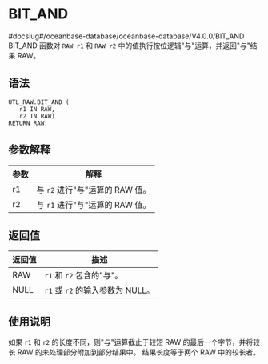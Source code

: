 BIT_AND 
============================
#docslug#/oceanbase-database/oceanbase-database/V4.0.0/BIT_AND
BIT_AND 函数对 `RAW r1` 和 `RAW r2` 中的值执行按位逻辑"与"运算，并返回"与"结果 RAW。

语法 
-----------

```unknow
UTL_RAW.BIT_AND (
   r1 IN RAW,
   r2 IN RAW) 
RETURN RAW;
```



参数解释 
-------------



| **参数** |         **解释**         |
|--------|------------------------|
| r1     | 与 `r2` 进行"与"运算的 RAW 值。 |
| r2     | 与 `r1` 进行"与"运算的 RAW 值。 |



返回值 
------------



| **返回值** |          **描述**          |
|---------|--------------------------|
| RAW     | `r1` 和 `r2` 包含的"与"。      |
| NULL    | `r1` 或 `r2` 的输入参数为 NULL。 |



使用说明 
-------------

如果 `r1` 和 `r2` 的长度不同，则"与"运算截止于较短 RAW 的最后一个字节，并将较长 RAW 的未处理部分附加到部分结果中。 结果长度等于两个 RAW 中的较长者。
